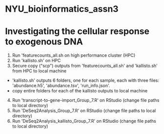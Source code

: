 # NYU_bioinformatics_assn3

# Investigating the cellular response to exogenous DNA

1. Run 'featurecounts_all.sh on high performance cluster (HPC)
2. Run 'kallisto.sh' on HPC
3. Secure copy ("scp") outputs from 'featurecounts_all.sh' and 'kallisto.sh' from HPC to local machine
  - 'kallisto.sh' outputs 6 folders, one for each sample, each with three files: 'abundance.h5', 'abundance.tsv', 'run_info.json'.
  - copy entire folders for each of the kallisto outputs to local machine
4. Run 'transcript-to-gene-import_Group_7.R' on RStudio (change file paths to local directory)
5. Run 'DeSeq2Analysis_Group_7.R' on RStudio (change file paths to local directory)
6. Run 'DeSeq2Analysis_kallisto_Group_7.R' on RStudio (change file paths to local directory)
